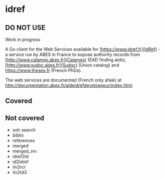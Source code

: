 # idref

## DO NOT USE

_Work in progress_

A Go client for the Web Services available for [https://www.idref.fr](IdRef) - a service run by ABES in France to expose authority records from [http://www.calames.abes.fr](Calames) (EAD finding aids), [http://www.sudoc.abes.fr](Sudoc) (Union catalog) and https://www.theses.fr (French PhDs).

The web services are documented (French only afaik) at http://documentation.abes.fr/aideidrefdeveloppeur/index.html

## Covered


## Not covered

- solr search
- biblio
- references
- merged
- merged_inv
- idref2id
- id2idref
- iln2rcr
- iln2td3
